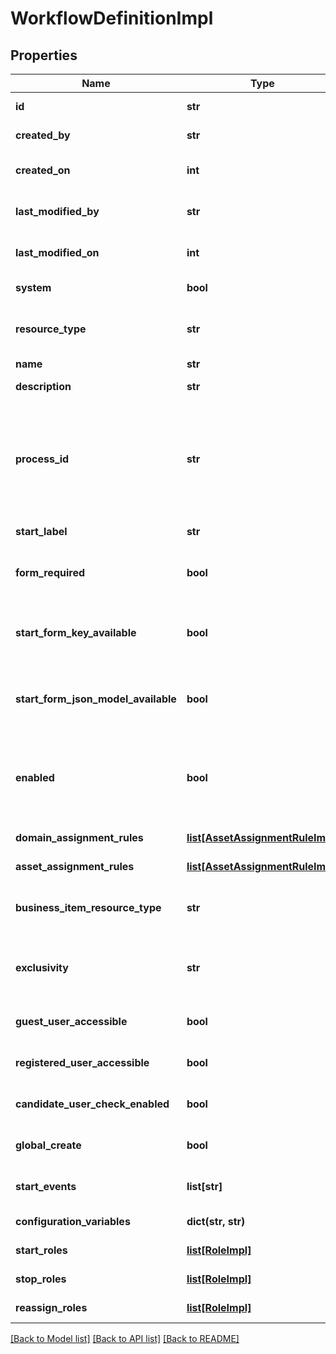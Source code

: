 # WorkflowDefinitionImpl

## Properties
Name | Type | Description | Notes
------------ | ------------- | ------------- | -------------
**id** | **str** | The id of the represented object (entity). | 
**created_by** | **str** | The id of the user that created this resource. | [optional] 
**created_on** | **int** | The timestamp (in UTC time standard) of the creation of this resource. | [optional] 
**last_modified_by** | **str** | The id of the user who modified this resource the last time. | [optional] 
**last_modified_on** | **int** | The timestamp (in UTC time standard) of the last modification of this resource. | [optional] 
**system** | **bool** | Whether this is a system resource or not. | [optional] 
**resource_type** | **str** | The type of this resource, i.e. [Community, Asset, Domain, Attribute, Relation, WorkflowInstance]. | 
**name** | **str** | The name of the resource. | [optional] 
**description** | **str** | The description of the resource. | [optional] 
**process_id** | **str** | The &lt;code&gt;id&lt;/code&gt; that uniquely identifies a workflow definition in the application.&lt;p&gt;It is present in the BPMN notation in the ID property of the &#x27;&lt;process..&#x27; tag. Deploying a BPMN in DGC creates a new version if a process with the same ID already exists. | [optional] 
**start_label** | **str** | The label used for starting this workflow. | [optional] 
**form_required** | **bool** | Whether the start event for this workflow requires user interaction through a form or not. | [optional] 
**start_form_key_available** | **bool** | This field will be removed in the future. Please, use &#x27;startFormJsonModelAvailable&#x27; to recognize if start form model is available. | [optional] 
**start_form_json_model_available** | **bool** | Whether the workflow has the start form json model available or not. If true, then the external form definition for this task is needed to render the task. | [optional] 
**enabled** | **bool** | Whether workflow is enabled or not.&lt;p&gt;A workflow has to be enabled for a user to be able to start a workflow. A workflow is enabled if it&#x27;s status is put on the status &#x27;enabled&#x27; | [optional] 
**domain_assignment_rules** | [**list[AssetAssignmentRuleImpl]**](AssetAssignmentRuleImpl.md) | The list of domain assignment rules. | [optional] 
**asset_assignment_rules** | [**list[AssetAssignmentRuleImpl]**](AssetAssignmentRuleImpl.md) | The list of asset assignment rules. | [optional] 
**business_item_resource_type** | **str** | The type of business item that the workflow can refer to. This could be either Community, Domain, Asset, or global. | [optional] 
**exclusivity** | **str** | The exclusivity of this workflow. This determines how many times a workflow can be started for a specific resource. | [optional] 
**guest_user_accessible** | **bool** | Whether this workflow definition is guest user accessible. | [optional] 
**registered_user_accessible** | **bool** | Whether the workflow definition is accessible by any registered user. | [optional] 
**candidate_user_check_enabled** | **bool** | Whether the candidate user check for this workflow is enabled. | [optional] 
**global_create** | **bool** | Whether the workflow is accessible from the global create menu. | [optional] 
**start_events** | **list[str]** | The start events in a list of WorkflowStartEventType enums. | [optional] 
**configuration_variables** | **dict(str, str)** | The map of configuration variable key-value pairs. | [optional] 
**start_roles** | [**list[RoleImpl]**](RoleImpl.md) | The roles allowed to start the process. | [optional] 
**stop_roles** | [**list[RoleImpl]**](RoleImpl.md) | The roles allowed to stop processes/tasks. | [optional] 
**reassign_roles** | [**list[RoleImpl]**](RoleImpl.md) | The roles allowed to reassign tasks. | [optional] 

[[Back to Model list]](../README.md#documentation-for-models) [[Back to API list]](../README.md#documentation-for-api-endpoints) [[Back to README]](../README.md)

